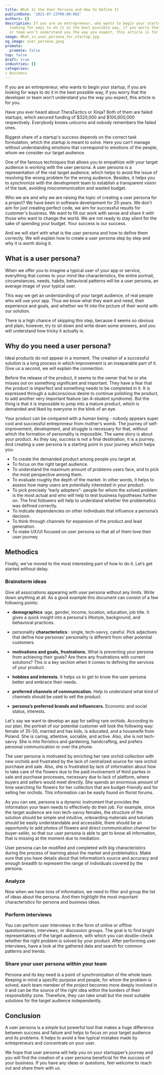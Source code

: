 ```yaml
---
title: What Is the User Persona and How to Define It
publishDate: '2021-07-23T00:00:00Z'
authors: []
description: If you are an entrepreneur, who wants to begin your startup, if you are
  looking for ways to do it in the best possible way, if you worry that the developer
  or team won’t understand you the way you expect, this article is for you.
image: What_is_user_persona_for_startup.jpg
og_image: user_persona.jpeg
promote:
  promote: false
top: false
draft: true
industries: []
categories:
- Business
---
```

If you are an entrepreneur, who wants to begin your startup, if you are looking for ways to do it in the best possible way, if you worry that the developer or team won’t understand you the way you expect, this article is for you.

Have you ever heard about TheraTactics or Xinja? Both of them are failed startups, which secured funding of $320,000 and $100,600,000 respectively. Everybody knows unicorns and nobody remembers the failed ones.

Biggest share of a startup's success depends on the correct task formulation, which the startup is meant to solve. Here you can’t manage without understanding emotions that correspond to emotions of the people, whom we consider our target audience.

One of the famous techniques that allows you to empathize with your target audience is working with the user persona. A user persona is a representation of the real target audience, which helps to avoid the issue of resolving the wrong problem for the wrong audience. Besides, it helps you to synchronize with the development team to establish a transparent vision of the task, avoiding miscommunication and wasted budget.

Who we are and why we are raising the topic of creating a user persona for a project? We have been in software development for 20 years. We don’t aim for just creating perfect code, we aim for successful results for customer's business. We want to fill our work with sense and share it with those who want to change the world. We are not ready to stay silent for the sake of spending your budget. Your success is our success.

And we will start with what is the user persona and how to define them correctly. We will explain how to create a user persona step by step and why it is worth doing it.

## What is a user persona?

When we offer you to imagine a typical user of your app or service, everything that comes to your mind like characteristics, the entire portrait, circumstances, needs, habits, behavioral patterns will be a user persona, an average image of your typical user.

This way we get an understanding of your target audience, of real people who will use your app. Thus we know what they want and need, their experience and goals, and whether we fit into the picture of their world with our solution.

There is a high chance of skipping this step, because it seems so obvious and plain, however, try to sit down and write down some answers, and you will understand how tricky it actually is.

## Why do you need a user persona?

Ideal products do not appear in a moment. The creation of a successful solution is a long process in which improvement is an inseparable part of it. Give us a second, we will explain the connection.

Before the release of the product, it seems to the owner that he or she misses out on something significant and important. They have a fear that the product is imperfect and something needs to be completed in it. It is expressed through a subconscious desire to continue polishing the product, to add another very important feature (an A-student syndrome). But the thing is that it is impossible to jump into a mature product, which is demanded and liked by everyone in the blink of an eye.

Your product can be compared with a human being - nobody appears super cool and successful entrepreneur from mother’s womb. The journey of self-improvement, development, and struggle is necessary for that, without which the formation of personality is impossible. The same story is about your product. As they say, success is not a final destination, it is a journey. And creating a user persona is a starting point in your journey which helps you:

<ul>
<li>To create the demanded product among people you target at.</li>
<li>To focus on the right target audience.</li>
<li>To understand the maximum amount of problems users face, and to pick the most perspective among them.</li>
<li>To evaluate roughly the depth of the market. In other words, it helps to assess how many users are potentially interested in your product. </li>
<li>To pick precisely “early adopters”- people for whom the solved problem is the most actual and who will help to test business hypotheses further on. The first followers will help to understand whether the problematics was defined correctly.</li>
<li>To indicate dependencies on other individuals that influence a persona’s decision.</li>
<li>To think through channels for expansion of the product and lead generation.</li>
<li>To make UX/UI focused on user persona so that all of them love their user journey.</li>
</ul>

## Methodics
Finally, we've moved to the most interesting part of how to do it. Let’s get started without delay.

### Brainstorm ideas

Give all associations appearing with user persona without any limits. Write down anything at all. As a good example this document can consist of a few following points:


 * **demographics** :age, gender, income, location, education, job title. It gives a quick insight into a persona's lifestyle, background, and behavioral practices.
 * personality **characteristics** : single, tech-savvy, careful. Pick adjectives that define how personas’ personality is different from other potential customers.
* **motivations and goals, frustrations.** What is preventing your persona from achieving their goals? Are there any frustrations with current solutions? This is a key section when it comes to defining the services of your product.

* **hobbies and interests.** It helps us to get to know the user persona better and embrace their needs.
* **preferred channels of communication.** Help to understand what kind of channels should be used to sell the product.
* **persona’s preferred brands and influencers.** Economic and social status, interests.

Let's say we want to develop an app for selling rare orchids. According to our plan, the portrait of our potential customer will look the following way: female of 35-50, married and has kids, is educated, and a housewife from Poland. She is caring, attentive, sociable, and active. Also, she is not tech-savvy. She is into floristics and gardening, handcrafting, and prefers personal communication or over the phone.

The user persona is motivated by enriching her rare orchid collection with new orchids and frustrated by the lack of centralized source for rare orchid purchase and sale. Also, she is frustrated by lack of information about how to take care of the flowers due to the paid involvement of third parties in sale and purchase processes, necessary due to lack of platform, where buyers and sellers would meet directly. She spends an enormous amount of time searching for flowers for her collection that are budget-friendly and for selling her orchids. This information can be easily found on florist forums.

As you can see, persona is a dynamic instrument that provides the information your team needs to effectively do their job. For example, since the target audience are non tech-savvy females, the structure of the solution should be simple and intuitive, onboarding materials and tutorials should be easily understandable and accessible, there should be an opportunity to add photos of flowers and direct communication channel for buyer-seller, so that our user persona is able to get to know all information, that is missing at the moment due to mediation.

User persona can be modified and completed with big characteristics during the process of learning about the market and problematics. Make sure that you have details about that information’s source and accuracy and enough breadth to represent the range of individuals covered by the persona.

### Analyze

Now when we have tons of information, we need to filter and group the list of ideas about the persona. And then highlight the most important characteristics for persona and business ideas.

### Perform interviews

You can perform user interviews in the form of online or offline questionnaires, interviews, or discussion groups. The goal is to find bright representatives of the target audience, with which you can double-check whether the right problem is solved by your product. After performing user interviews, have a look at the gathered data and search for common patterns and trends.

### Share your user persona within your team

Persona and its key need is a point of synchronization of the whole team. Keeping in mind a specific purpose and people, for whom the problem is solved, each team member of the project becomes more deeply involved in it and can be the source of the right idea within the borders of their responsibility zone. Therefore, they can take small but the most suitable solutions for the target audience independently.

## Сonclusion

A user persona is a simple but powerful tool that makes a huge difference between success and failure and helps to focus on your target audience and its problems. It helps to avoid a few typical mistakes made by entrepreneurs and concentrate on your user.

We hope that user persona will help you on your startupper’s journey and you will find the creation of a user persona beneficial for the success of your business. If you have any ideas or questions, feel welcome to reach out and share them with us.
